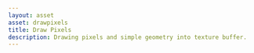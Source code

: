 ```yaml
---
layout: asset
asset: drawpixels
title: Draw Pixels
description: Drawing pixels and simple geometry into texture buffer.
---
```


